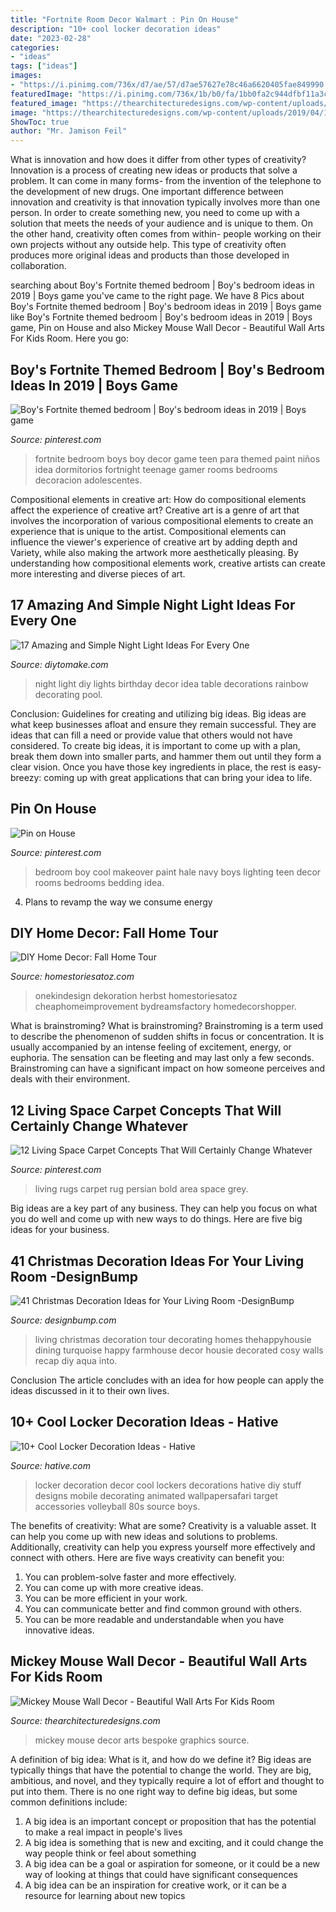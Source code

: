 ```yaml
---
title: "Fortnite Room Decor Walmart : Pin On House"
description: "10+ cool locker decoration ideas"
date: "2023-02-28"
categories:
- "ideas"
tags: ["ideas"]
images:
- "https://i.pinimg.com/736x/d7/ae/57/d7ae57627e78c46a6620405fae849990.jpg?b=t"
featuredImage: "https://i.pinimg.com/736x/1b/b0/fa/1bb0fa2c944dfbf11a3cedadaeb916b2.jpg"
featured_image: "https://thearchitecturedesigns.com/wp-content/uploads/2019/04/15-mickey-mouse-wall-decor-1024x1024.jpg"
image: "https://thearchitecturedesigns.com/wp-content/uploads/2019/04/15-mickey-mouse-wall-decor-1024x1024.jpg"
ShowToc: true
author: "Mr. Jamison Feil"
---
```



What is innovation and how does it differ from other types of creativity?
Innovation is a process of creating new ideas or products that solve a problem. It can come in many forms- from the invention of the telephone to the development of new drugs. 
One important difference between innovation and creativity is that innovation typically involves more than one person. In order to create something new, you need to come up with a solution that meets the needs of your audience and is unique to them. On the other hand, creativity often comes from within- people working on their own projects without any outside help. This type of creativity often produces more original ideas and products than those developed in collaboration.

	

		
searching about Boy&#039;s Fortnite themed bedroom | Boy&#039;s bedroom ideas in 2019 | Boys game you've came to the right page. We have 8 Pics about Boy&#039;s Fortnite themed bedroom | Boy&#039;s bedroom ideas in 2019 | Boys game like Boy&#039;s Fortnite themed bedroom | Boy&#039;s bedroom ideas in 2019 | Boys game, Pin on House and also Mickey Mouse Wall Decor - Beautiful Wall Arts For Kids Room. Here you go:
		
    
## Boy&#039;s Fortnite Themed Bedroom | Boy&#039;s Bedroom Ideas In 2019 | Boys Game

<img loading=lazy src="https://i.pinimg.com/736x/d7/ae/57/d7ae57627e78c46a6620405fae849990.jpg?b=t" onerror="this.onerror=null;this.src='https://tse3.mm.bing.net/th?id=OIP.v8hMPkEOuei6d1Zo6IoXDgHaFj&amp;pid=15.1';" alt="Boy&#039;s Fortnite themed bedroom | Boy&#039;s bedroom ideas in 2019 | Boys game">

_Source: pinterest.com_

>fortnite bedroom boys boy decor game teen para themed paint niños idea dormitorios fortnight teenage gamer rooms bedrooms decoracion adolescentes. 

	

Compositional elements in creative art: How do compositional elements affect the experience of creative art?
Creative art is a genre of art that involves the incorporation of various compositional elements to create an experience that is unique to the artist. Compositional elements can influence the viewer's experience of creative art by adding depth and Variety, while also making the artwork more aesthetically pleasing. By understanding how compositional elements work, creative artists can create more interesting and diverse pieces of art.

    
## 17 Amazing And Simple Night Light Ideas For Every One

<img loading=lazy src="https://www.diytomake.com/wp-content/uploads/2017/02/Kids-Party-Night-Light-Idea.jpg" onerror="this.onerror=null;this.src='https://tse2.mm.bing.net/th?id=OIP.S6aV2hxMmoMU24GB_BC98wHaLL&amp;pid=15.1';" alt="17 Amazing and Simple Night Light Ideas For Every One">

_Source: diytomake.com_

>night light diy lights birthday decor idea table decorations rainbow decorating pool. 

	

Conclusion: Guidelines for creating and utilizing big ideas.
Big ideas are what keep businesses afloat and ensure they remain successful. They are ideas that can fill a need or provide value that others would not have considered. To create big ideas, it is important to come up with a plan, break them down into smaller parts, and hammer them out until they form a clear vision. Once you have those key ingredients in place, the rest is easy- breezy: coming up with great applications that can bring your idea to life.

    
## Pin On House

<img loading=lazy src="https://i.pinimg.com/originals/69/05/75/690575112a62a2b88920c2448b298f00.jpg" onerror="this.onerror=null;this.src='https://tse3.mm.bing.net/th?id=OIP.MzUoSUVTT-AkyW5LVcybRQHaJ4&amp;pid=15.1';" alt="Pin on House">

_Source: pinterest.com_

>bedroom boy cool makeover paint hale navy boys lighting teen decor rooms bedrooms bedding idea. 

	

4. Plans to revamp the way we consume energy 

    
## DIY Home Decor: Fall Home Tour

<img loading=lazy src="https://www.homestoriesatoz.com/wp-content/uploads/2016/09/DIY-Home-Decor-Fall-Home-Tour-12-790x1192.jpg" onerror="this.onerror=null;this.src='https://tse1.mm.bing.net/th?id=OIP.Ju3kX3QhIbMbZfEik3PZGwHaLL&amp;pid=15.1';" alt="DIY Home Decor: Fall Home Tour">

_Source: homestoriesatoz.com_

>onekindesign dekoration herbst homestoriesatoz cheaphomeimprovement bydreamsfactory homedecorshopper. 

	

What is brainstroming?
What is brainstroming? Brainstroming is a term used to describe the phenomenon of sudden shifts in focus or concentration. It is usually accompanied by an intense feeling of excitement, energy, or euphoria. The sensation can be fleeting and may last only a few seconds. Brainstroming can have a significant impact on how someone perceives and deals with their environment.

    
## 12 Living Space Carpet Concepts That Will Certainly Change Whatever

<img loading=lazy src="https://i.pinimg.com/736x/1b/b0/fa/1bb0fa2c944dfbf11a3cedadaeb916b2.jpg" onerror="this.onerror=null;this.src='https://tse3.mm.bing.net/th?id=OIP.OKhVuE_Xer9bdbRhu6aIrQHaJQ&amp;pid=15.1';" alt="12 Living Space Carpet Concepts That Will Certainly Change Whatever">

_Source: pinterest.com_

>living rugs carpet rug persian bold area space grey. 

	

Big ideas are a key part of any business. They can help you focus on what you do well and come up with new ways to do things. Here are five big ideas for your business.

    
## 41 Christmas Decoration Ideas For Your Living Room -DesignBump

<img loading=lazy src="https://designbump.com/wp-content/uploads/2014/11/christmas-decoration-living-room-ideas-023.jpg" onerror="this.onerror=null;this.src='https://tse4.mm.bing.net/th?id=OIP.OV2CYv40svnOgYp2qGCbsQHaIT&amp;pid=15.1';" alt="41 Christmas Decoration Ideas for Your Living Room -DesignBump">

_Source: designbump.com_

>living christmas decoration tour decorating homes thehappyhousie dining turquoise happy farmhouse decor housie decorated cosy walls recap diy aqua into. 

	

Conclusion
The article concludes with an idea for how people can apply the ideas discussed in it to their own lives.

    
## 10+ Cool Locker Decoration Ideas - Hative

<img loading=lazy src="https://hative.com/wp-content/uploads/2014/05/locker-decoration/3-80s-locker-decor.jpg" onerror="this.onerror=null;this.src='https://tse4.mm.bing.net/th?id=OIP.HRtNrAgXS6mPtyFeppoJvwHaMW&amp;pid=15.1';" alt="10+ Cool Locker Decoration Ideas - Hative">

_Source: hative.com_

>locker decoration decor cool lockers decorations hative diy stuff designs mobile decorating animated wallpapersafari target accessories volleyball 80s source boys. 

	

The benefits of creativity: What are some?
Creativity is a valuable asset. It can help you come up with new ideas and solutions to problems. Additionally, creativity can help you express yourself more effectively and connect with others. Here are five ways creativity can benefit you: 
1) You can problem-solve faster and more effectively.
2) You can come up with more creative ideas.
3) You can be more efficient in your work.
4) You can communicate better and find common ground with others.
5) You can be more readable and understandable when you have innovative ideas.

    
## Mickey Mouse Wall Decor - Beautiful Wall Arts For Kids Room

<img loading=lazy src="https://thearchitecturedesigns.com/wp-content/uploads/2019/04/15-mickey-mouse-wall-decor-1024x1024.jpg" onerror="this.onerror=null;this.src='https://tse1.mm.bing.net/th?id=OIP.kv3A89CEjVDhDlUvytB_HgHaHa&amp;pid=15.1';" alt="Mickey Mouse Wall Decor - Beautiful Wall Arts For Kids Room">

_Source: thearchitecturedesigns.com_

>mickey mouse decor arts bespoke graphics source. 

	

A definition of big idea: What is it, and how do we define it?
Big ideas are typically things that have the potential to change the world. They are big, ambitious, and novel, and they typically require a lot of effort and thought to put into them. There is no one right way to define big ideas, but some common definitions include: 
1. A big idea is an important concept or proposition that has the potential to make a real impact in people's lives
2. A big idea is something that is new and exciting, and it could change the way people think or feel about something
3. A big idea can be a goal or aspiration for someone, or it could be a new way of looking at things that could have significant consequences
4. A big idea can be an inspiration for creative work, or it can be a resource for learning about new topics

